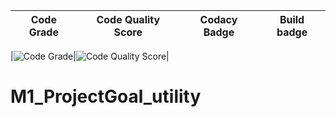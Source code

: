Code Grade | Code Quality Score |Codacy Badge | Build badge|
|---------|------------|---------| ------ |

|![Code Grade](https://api.codiga.io/project/31553/status/svg)|![Code Quality Score](https://api.codiga.io/project/31553/score/svg)|


# M1_ProjectGoal_utility


